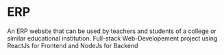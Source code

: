 # ERP
An ERP website that can be used by teachers and students of a college or similar educational institution.
Full-stack Web-Developement project using ReactJs for Frontend and NodeJs for Backend
